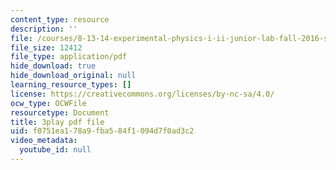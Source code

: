 ```yaml
---
content_type: resource
description: ''
file: /courses/8-13-14-experimental-physics-i-ii-junior-lab-fall-2016-spring-2017/f0751ea178a9fba584f1094d7f0ad3c2_vcnmiPAeNFE.pdf
file_size: 12412
file_type: application/pdf
hide_download: true
hide_download_original: null
learning_resource_types: []
license: https://creativecommons.org/licenses/by-nc-sa/4.0/
ocw_type: OCWFile
resourcetype: Document
title: 3play pdf file
uid: f0751ea1-78a9-fba5-84f1-094d7f0ad3c2
video_metadata:
  youtube_id: null
---
```

